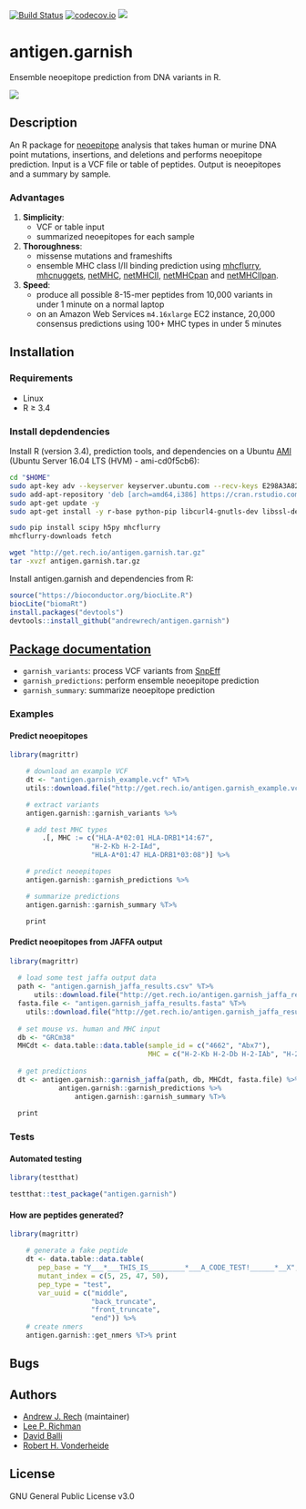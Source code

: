 [![Build Status](https://travis-ci.org/andrewrech/antigen.garnish.svg?branch=master)](https://travis-ci.org/andrewrech/antigen.garnish) [![codecov.io](https://codecov.io/github/andrewrech/antigen.garnish/coverage.svg?branch=master)](https://codecov.io/github/andrewrech/antigen.garnish?branch=master) ![](https://img.shields.io/badge/version-0.0.1-blue.svg)



# antigen.garnish

Ensemble neoepitope prediction from DNA variants in R.

![](http://get.rech.io/antigen.garnish_flowchart.svg)

## Description

An R package for [neoepitope](http://science.sciencemag.org/content/348/6230/69) analysis that takes human or murine DNA point mutations, insertions, and deletions and performs neoepitope prediction. Input is a VCF file or table of peptides. Output is neoepitopes and a summary by sample.

### Advantages

1. **Simplicity**:
    - VCF or table input
    - summarized neoepitopes for each sample
1. **Thoroughness**:
    - missense mutations and frameshifts
    - ensemble MHC class I/II binding prediction using [mhcflurry](https://github.com/hammerlab/mhcflurry), [mhcnuggets](https://github.com/KarchinLab/mhcnuggets), [netMHC](http://www.cbs.dtu.dk/services/NetMHC/), [netMHCII](http://www.cbs.dtu.dk/services/NetMHCII/), [netMHCpan](http://www.cbs.dtu.dk/services/NetMHCpan/) and [netMHCIIpan](http://www.cbs.dtu.dk/services/NetMHCIIpan/i).
1. **Speed**:
    - produce all possible 8-15-mer peptides from 10,000 variants in under 1 minute on a normal laptop
    - on an Amazon Web Services `m4.16xlarge` EC2 instance, 20,000 consensus predictions using 100+ MHC types in under 5 minutes

## Installation

### Requirements

* Linux
* R &ge; 3.4

### Install depdendencies

Install R (version 3.4), prediction tools, and dependencies on a Ubuntu [AMI](https://docs.aws.amazon.com/AWSEC2/latest/UserGuide/EC2_GetStarted.html) (Ubuntu Server 16.04 LTS (HVM) - ami-cd0f5cb6):

```sh
cd "$HOME"
sudo apt-key adv --keyserver keyserver.ubuntu.com --recv-keys E298A3A825C0D65DFD57CBB651716619E084DAB9 &&
sudo add-apt-repository 'deb [arch=amd64,i386] https://cran.rstudio.com/bin/linux/ubuntu xenial/'
sudo apt-get update -y
sudo apt-get install -y r-base python-pip libcurl4-gnutls-dev libssl-dev subversion libxml2-dev

sudo pip install scipy h5py mhcflurry
mhcflurry-downloads fetch

wget "http://get.rech.io/antigen.garnish.tar.gz"
tar -xvzf antigen.garnish.tar.gz

```

Install antigen.garnish and dependencies from R:

```r
source("https://bioconductor.org/biocLite.R")
biocLite("biomaRt")
install.packages("devtools")
devtools::install_github("andrewrech/antigen.garnish")
```

## [Package documentation](http://get.rech.io/antigen.garnish.pdf)

* `garnish_variants`: process VCF variants from [SnpEff](http://snpeff.sourceforge.net/)
* `garnish_predictions`: perform ensemble neoepitope prediction
* `garnish_summary`: summarize neoepitope prediction

### Examples

#### Predict neoepitopes

```r
library(magrittr)

    # download an example VCF
    dt <- "antigen.garnish_example.vcf" %T>%
    utils::download.file("http://get.rech.io/antigen.garnish_example.vcf", .) %>%

    # extract variants
    antigen.garnish::garnish_variants %>%

    # add test MHC types
        .[, MHC := c("HLA-A*02:01 HLA-DRB1*14:67",
                    "H-2-Kb H-2-IAd",
                    "HLA-A*01:47 HLA-DRB1*03:08")] %>%

    # predict neoepitopes
    antigen.garnish::garnish_predictions %>%

    # summarize predictions
    antigen.garnish::garnish_summary %T>%

    print
```
#### Predict neoepitopes from JAFFA output

```r
library(magrittr)
  
  # load some test jaffa output data
  path <- "antigen.garnish_jaffa_results.csv" %T>%
      utils::download.file("http://get.rech.io/antigen.garnish_jaffa_results.csv", .)
  fasta.file <- "antigen.garnish_jaffa_results.fasta" %T>%
    utils::download.file("http://get.rech.io/antigen.garnish_jaffa_results.fasta", .)
  
  # set mouse vs. human and MHC input
  db <- "GRCm38"
  MHCdt <- data.table::data.table(sample_id = c("4662", "Abx7"),
                                  MHC = c("H-2-Kb H-2-Db H-2-IAb", "H-2-Ld H-2-IAd"))
  
  # get predictions
  dt <- antigen.garnish::garnish_jaffa(path, db, MHCdt, fasta.file) %>%
            antigen.garnish::garnish_predictions %>%
                antigen.garnish::garnish_summary %T>%
  
  print
```

### Tests

#### Automated testing

```r
library(testthat)

testthat::test_package("antigen.garnish")
```

#### How are peptides generated?

```r
library(magrittr)

    # generate a fake peptide
    dt <- data.table::data.table(
       pep_base = "Y___*___THIS_IS_________*___A_CODE_TEST!______*__X",
       mutant_index = c(5, 25, 47, 50),
       pep_type = "test",
       var_uuid = c("middle",
                    "back_truncate",
                    "front_truncate",
                    "end")) %>%
    # create nmers
    antigen.garnish::get_nmers %T>% print
```

## Bugs

## Authors

* [Andrew J. Rech](http://info.rech.io) (maintainer)
* [Lee P. Richman](http://www.med.upenn.edu/apps/faculty/index.php/g275/p1073)
* [David Balli](https://www.linkedin.com/in/davidballi1)
* [Robert H. Vonderheide](http://www.med.upenn.edu/apps/faculty/index.php/g275/p1073)

## License

GNU General Public License v3.0

